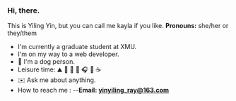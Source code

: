 ### Hi, there. 
This is Yiling Yin, but you can call me kayla if you like.
**Pronouns:** she/her or they/them
- I'm currently a graduate student at XMU. 
- I'm on my way to a web developer. 
- 🐶  I'm a dog person. 
- Leisure time: ⛰️ 🚴 🏃 📖 🎧 🍺 ☕️ 
- ✉️ Ask me about anything.
- How to reach me : 
  --**Email: yinyiling_ray@163.com**

